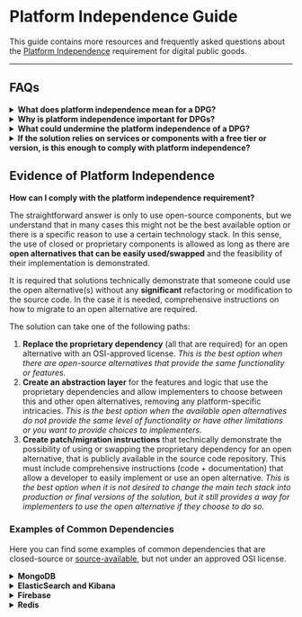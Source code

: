 # Platform Independence Guide

This guide contains more resources and frequently asked questions about the [Platform Independence](https://github.com/DPGAlliance/dpg-resources/wiki/4.-Platform-Independence) requirement for digital public goods.

---

## FAQs

<details>
<summary><b>What does platform independence mean for a DPG?</b></summary>

<br />

When digital public goods have mandatory dependencies (dependencies required for the software to run properly) that create more restrictions than the original license (the license of your product), proving independence from any closed-source or proprietary component(s) and demonstrating the existence of functional, open alternatives that can be used without significant changes to the core product **is required**.
</details>

<details>
<summary><b>Why is platform independence important for DPGs?</b></summary>

<br />

This **ensures digital public goods are accessible** to a wide range of users, adopters, and implementers under clear and open terms, giving choice, freedom, and control to use the solution (both as a whole and its individual components) without any further restrictions that go against the [open source definition](https://opensource.org/osd) and addressing possible concerns for vendor lock-in, transparency of security risks, and other considerations.
</details>

<details>
<summary><b>What could undermine the platform independence of a DPG?</b></summary>

<br />

Any **closed-source or proprietary dependencies** and components that the solution relies on to function properly and that are not available under an [OSI-approved license](https://opensource.org/licenses/). This includes:

- Programming languages and frameworks. 
- Third-party software modules and libraries.
- Database management systems.
- External APIs or data sources.
- Operating systems and runtime environments.
- Other services and utilities.

*_Deployment, testing, validation, CI/CD, containerization, and similar tools are not considered or required to be open source for platform independence._
</details>

<details>
<summary><b>If the solution relies on services or components with a free tier or version, is this enough to comply with platform independence?</b></summary>

<br />

**No**. Platform independence is not about cost, is about the freedom and legal terms on which the different dependencies and components are available.
</details>

## Evidence of Platform Independence

**How can I comply with the platform independence requirement?**

The straightforward answer is only to use open-source components, but we understand that in many cases this might not be the best available option or there is a specific reason to use a certain technology stack. In this sense, the use of closed or proprietary components is allowed as long as there are **open alternatives that can be easily used/swapped** and the feasibility of their implementation is demonstrated. 

It is required that solutions technically demonstrate that someone could use the open alternative(s) without any **significant** refactoring or modification to the source code. In the case it is needed, comprehensive instructions on how to migrate to an open alternative are required.

The solution can take one of the following paths:

1. **Replace the proprietary dependency** (all that are required) for an open alternative with an OSI-approved license. _This is the best option when there are open-source alternatives that provide the same functionality or features._
2. **Create an abstraction layer** for the features and logic that use the proprietary dependencies and allow implementers to choose between this and other open alternatives, removing any platform-specific intricacies. _This is the best option when the available open alternatives do not provide the same level of functionality or have other limitations or you want to provide choices to implementers_.
3. **Create patch/migration instructions** that technically demonstrate the possibility of using or swapping the proprietary dependency for an open alternative, that is publicly available in the source code repository. This must include comprehensive instructions (code + documentation) that allow a developer to easily implement or use an open alternative. _This is the best option when it is not desired to change the main tech stack into production or final versions of the solution, but it still provides a way for implementers to use the open alternative if they choose to do so._

### Examples of Common Dependencies

Here you can find some examples of common dependencies that are closed-source or [source-available](https://en.wikipedia.org/wiki/Source-available_software), but not under an approved OSI license.

<details>
<summary><b>MongoDB</b></summary>
<br />

All versions released after October 16, 2018, including patch fixes for prior versions, use a [Server Side Public License](https://spdx.org/licenses/SSPL-1.0.html) (SSPL), which is not approved or compatible with [OSI's definition](https://opensource.org/osd/) of open source.

If your solution depends directly on MongoDB, to comply with platform independence, please provide an open alternative to this dependency (e.g., FerretDB [Apache License 2.0], PostgreSQL [PostgreSQL License], CouchDB [Apache License 2.0], etc.).

We recommend looking at [FerretDB](https://ferretdb.io) and its migration tools for simpler databases that do not require advanced features offered by MongoDB, as it is compatible with MongoDB drivers and popular MongoDB tools. We have an [example code](./mongodb-express-rest-api-example/) for this migration you can take a look at too.

_Please note that older versions of MongoDB under AGPL 3.0 license are not actively supported and may present real security concerns, so this option is not recommended and could potentially fail indicators 8 "Adherence to Best Practices" and 9A "Data Privacy & Security" of the DPG Standard._
</details>

<details>
<summary><b>ElasticSearch and Kibana</b></summary>
<br />

Starting from version 7.11, Elasticsearch and Kibana have moved from an Apache 2.0 license to a [dual license](https://elastic.co/pricing/faq/licensing) under the [Elastic License](https://spdx.org/licenses/Elastic-2.0.html) and [Server Side Public License](https://spdx.org/licenses/SSPL-1.0.html) (SSPL), which are not approved or compatible with [OSI's definition](https://opensource.org/osd) of open source.

If your solution depends directly on ElasticSearch, to comply with platform independence, please provide an open alternative to this dependency (e.g., OpenSearch [Apache License 2.0], Apache Solr [Apache License 2.0], InfluxDB [MIT License], etc.).
</details>

<details>
<summary><b>Firebase</b></summary>
<br />

While some components of Firebase are open source, the majority of its services and features are proprietary and offered as part of Google's cloud offerings. The open-source components of Firebase are typically related to client-side libraries and SDKs. Core infrastructure and many of the backend services provided by Firebase, such as Firestore, Firebase Authentication, Cloud Messaging (FCM), and Cloud Storage, are not open-source and remain under Google's proprietary control.

If your solution depends directly on Firebase, to comply with platform independence, please provide an open alternative to this dependency (e.g., Supabase [Apache License 2.0], Appwrite [BSD 3-Clause], etc.).
</details>

<details>
<summary><b>Redis</b></summary>
<br />

Starting from Redis v7.4 and all future releases, Redis is moving away from the BSD 3-Clause License to a [dual-license](https://redis.io/blog/redis-adopts-dual-source-available-licensing) model, offering developers the choice between the [Redis Source Available License](https://redis.com/legal/rsalv2-agreement/) version 2 (RSALv2) or the [Server-Side Public License](https://spdx.org/licenses/SSPL-1.0.html) version 1 (SSPLv1), which is not approved or compatible with [OSI's definition](https://opensource.org/osd/) of open source.

If your solution depends directly on Redis, to comply with platform independence, please provide an open alternative to this dependency (e.g., Redict [LGPL-3.0-only], Valkey [BSD 3-Clause], etc.).
</details>


